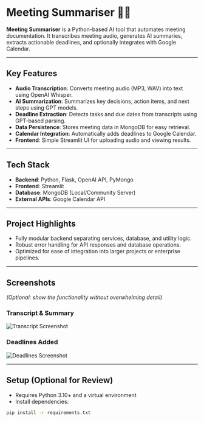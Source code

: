 # Meeting Summariser 📝🤖

**Meeting Summariser** is a Python-based AI tool that automates meeting documentation. It transcribes meeting audio, generates AI summaries, extracts actionable deadlines, and optionally integrates with Google Calendar.  

---

## **Key Features**

- **Audio Transcription**: Converts meeting audio (MP3, WAV) into text using OpenAI Whisper.  
- **AI Summarization**: Summarizes key decisions, action items, and next steps using GPT models.  
- **Deadline Extraction**: Detects tasks and due dates from transcripts using GPT-based parsing.  
- **Data Persistence**: Stores meeting data in MongoDB for easy retrieval.  
- **Calendar Integration**: Automatically adds deadlines to Google Calendar.  
- **Frontend**: Simple Streamlit UI for uploading audio and viewing results.  

---

## **Tech Stack**

- **Backend**: Python, Flask, OpenAI API, PyMongo  
- **Frontend**: Streamlit  
- **Database**: MongoDB (Local/Community Server)  
- **External APIs**: Google Calendar API  

---

## **Project Highlights**

- Fully modular backend separating services, database, and utility logic.  
- Robust error handling for API responses and database operations.  
- Optimized for ease of integration into larger projects or enterprise pipelines.  

---

## **Screenshots**  

*(Optional: show the functionality without overwhelming detail)*  

### Transcript & Summary
![Transcript Screenshot](transcript.png)  

### Deadlines Added
![Deadlines Screenshot](deadlines.png)  

---

## **Setup (Optional for Review)**  

- Requires Python 3.10+ and a virtual environment  
- Install dependencies:  
```bash
pip install -r requirements.txt
